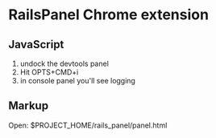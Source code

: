 RailsPanel Chrome extension
===========================

JavaScript
----------

1. undock the devtools panel
2. Hit OPTS+CMD+i
3. in console panel you'll see logging


Markup
------

Open: $PROJECT_HOME/rails_panel/panel.html
